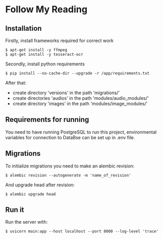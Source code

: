 # Follow My Reading


## Installation

Firstly, install frameworks required for correct work


<div class="termy">

```console
$ apt-get install -y ffmpeg
$ apt-get install -y tesseract-ocr
```

</div>


Secondly, install python requirements

<div class="termy">

```console
$ pip install --no-cache-dir --upgrade -r /app/requirements.txt
```

</div>

After that:
- create directory 'versions' in the path 'migrations/'
- create directories 'audios'  in the path 'modules/audio_modules/'
- create directory 'images' in the path 'modules/image_modules/'

## Requirements for running

You need to have running PostgreSQL to run this project, environmental variables for connection to DataBse can be set up in .env file.

## Migrations

To initialize migrations you need to make an alembic revision:

<div class="termy">

```console
$ alembic revision --autogenerate -m 'name_of_revision'
```

</div>

And upgrade head after revision:

<div class="termy">

```console
$ alembic upgrade head
```

</div>


## Run it

Run the server with:
<div class="termy">

```console
$ uvicorn main:app --host localhost --port 8000 --log-level 'trace'
```

</div>